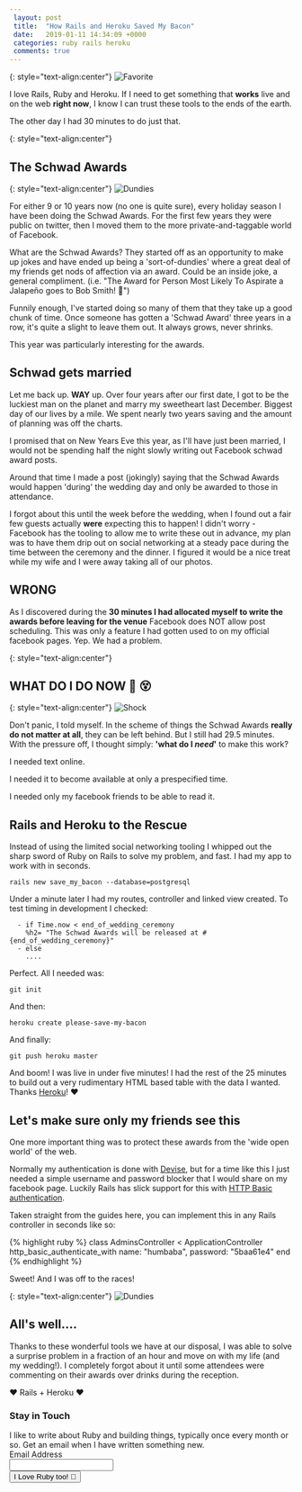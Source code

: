 ```yaml
---
 layout: post
 title:  "How Rails and Heroku Saved My Bacon"
 date:   2019-01-11 14:34:09 +0000
 categories: ruby rails heroku
 comments: true
---
```


{: style="text-align:center"}
![Favorite](https://i.imgur.com/I8as7eZ.png)

I love Rails, Ruby and Heroku. If I need to get something that __works__ live and on the web __right now__, I know I can trust these tools to the ends of the earth.

The other day I had 30 minutes to do just that.

{: style="text-align:center"}
## The Schwad Awards

{: style="text-align:center"}
![Dundies](https://i.giphy.com/media/kq42EnMcsHuBG/giphy.webp)

For either 9 or 10 years now (no one is quite sure), every holiday season I have been doing the Schwad Awards. For the first few years they were public on twitter, then I moved them to the more private-and-taggable world of Facebook.

What are the Schwad Awards? They started off as an opportunity to make up jokes and have ended up being a 'sort-of-dundies' where a great deal of my friends get nods of affection via an award. Could be an inside joke, a general compliment. (i.e. "The Award for Person Most Likely To Aspirate a Jalapeño goes to Bob Smith! 🙊")

Funnily enough, I've started doing so many of them that they take up a good chunk of time. Once someone has gotten a 'Schwad Award' three years in a row, it's quite a slight to leave them out. It always grows, never shrinks.

This year was particularly interesting for the awards.

## Schwad gets married

Let me back up. __WAY__ up. Over four years after our first date, I got to be the luckiest man on the planet and marry my sweetheart last December. Biggest day of our lives by a mile. We spent nearly two years saving and the amount of planning was off the charts.

I promised that on New Years Eve this year, as I'll have just been married, I would not be spending half the night slowly writing out Facebook schwad award posts.

Around that time I made a post (jokingly) saying that the Schwad Awards would happen 'during' the wedding day and only be awarded to those in attendance.

I forgot about this until the week before the wedding, when I found out a fair few guests actually __were__ expecting this to happen! I didn't worry - Facebook has the tooling to allow me to write these out in advance, my plan was to have them drip out on social networking at a steady pace during the time between the ceremony and the dinner. I figured it would be a nice treat while my wife and I were away taking all of our photos.

## WRONG

As I discovered during the __30 minutes I had allocated myself to write the awards before leaving for the venue__ Facebook does NOT allow post scheduling. This was only a feature I had gotten used to on my official facebook pages. Yep. We had a problem.

{: style="text-align:center"}
## WHAT DO I DO NOW 🚨 😵

{: style="text-align:center"}
![Shock](https://i.giphy.com/media/umMYB9u0rpJyE/giphy.webp)

Don't panic, I told myself. In the scheme of things the Schwad Awards __really do not matter at all__, they can be left behind. But I still had 29.5 minutes. With the pressure off, I thought simply: __'what do I *need*'__ to make this work?

I needed text online.

I needed it to become available at only a prespecified time.

I needed only my facebook friends to be able to read it.

## Rails and Heroku to the Rescue

Instead of using the limited social networking tooling I whipped out the sharp sword of Ruby on Rails to solve my problem, and fast. I had my app to work with in seconds.

`rails new save_my_bacon --database=postgresql`

Under a minute later I had my routes, controller and linked view created. To test timing in development I checked:

```
  - if Time.now < end_of_wedding_ceremony
    %h2= "The Schwad Awards will be released at #{end_of_wedding_ceremony}"
  - else
    ....
```

Perfect. All I needed was:

`git init`

And then:

`heroku create please-save-my-bacon`

And finally:

`git push heroku master`

And boom! I was live in under five minutes! I had the rest of the 25 minutes to build out a very rudimentary HTML based table with the data I wanted. Thanks [Heroku](https://heroku.com)! ❤️

## Let's make sure only my friends see this

One more important thing was to protect these awards from the 'wide open world' of the web.

Normally my authentication is done with [Devise](https://github.com/plataformatec/devise), but for a time like this I just needed a simple username and password blocker that I would share on my facebook page. Luckily Rails has slick support for this with [HTTP Basic authentication](https://guides.rubyonrails.org/action_controller_overview.html#http-basic-authentication).

Taken straight from the guides here, you can implement this in any Rails controller in seconds like so:

{% highlight ruby %}
  class AdminsController < ApplicationController
    http_basic_authenticate_with name: "humbaba", password: "5baa61e4"
  end
{% endhighlight %}

Sweet! And I was off to the races!

{: style="text-align:center"}
![Dundies](https://i.imgur.com/oBsZpMQ.png)

## All's well....

Thanks to these wonderful tools we have at our disposal, I was able to solve a surprise problem in a fraction of an hour and move on with my life (and my wedding!). I completely forgot about it until some attendees were commenting on their awards over drinks during the reception.

❤️ Rails + Heroku ❤️

<form action="https://www.getdrip.com/forms/275494850/submissions" method="post" data-drip-embedded-form="275494850">
  <h3 data-drip-attribute="headline">Stay in Touch</h3>
  <div data-drip-attribute="description">I like to write about Ruby and building things, typically once every month or so. Get an email when I have written something new.</div>
    <div>
        <label for="drip-email">Email Address</label><br />
        <input type="email" id="drip-email" name="fields[email]" value="" />
    </div>
  <div>
    <input type="submit" value="I Love Ruby too! 💎" data-drip-attribute="sign-up-button" />
  </div>
</form>

<!-- Drip -->
<script type="text/javascript">
  var _dcq = _dcq || [];
  var _dcs = _dcs || {};
  _dcs.account = '2671646';

  (function() {
    var dc = document.createElement('script');
    dc.type = 'text/javascript'; dc.async = true;
    dc.src = '//tag.getdrip.com/2671646.js';
    var s = document.getElementsByTagName('script')[0];
    s.parentNode.insertBefore(dc, s);
  })();
</script>
<!-- end Drip -->
